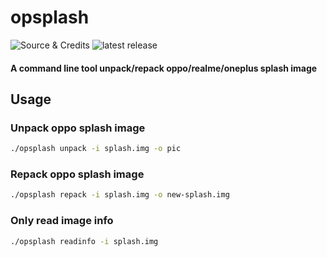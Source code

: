 # opsplash
![Source & Credits](https://shields.io/github/v/affggh/opsplash)
![latest release](https://shields.io/github/v/affggh/opsplash/releases/)

#### A command line tool unpack/repack oppo/realme/oneplus splash image






## Usage
### Unpack oppo splash image    
``` sh
./opsplash unpack -i splash.img -o pic
```
    
### Repack oppo splash image
``` sh
./opsplash repack -i splash.img -o new-splash.img
```

### Only read image info
``` sh
./opsplash readinfo -i splash.img
```
